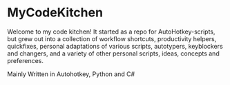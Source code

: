 # MyCodeKitchen
Welcome to my code kitchen! It started as a repo for AutoHotkey-scripts, but grew out into a collection of workflow shortcuts, productivity helpers, quickfixes, personal adaptations of various scripts, autotypers, keyblockers and changers, and a variety of other personal scripts, ideas, concepts and preferences.

Mainly Written in Autohotkey, Python and C#

